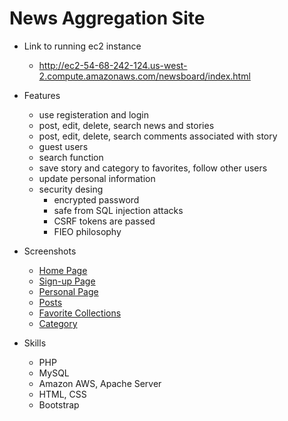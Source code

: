 # News Aggregation Site


+ Link to running ec2 instance
  - http://ec2-54-68-242-124.us-west-2.compute.amazonaws.com/newsboard/index.html

+ Features
  - use registeration and login
  - post, edit, delete, search news and stories
  - post, edit, delete, search comments associated with story
  - guest users
  - search function
  - save story and category to favorites, follow other users
  - update personal information
  - security desing
    + encrypted password
    + safe from SQL injection attacks
    + CSRF tokens are passed
    + FIEO philosophy 

+ Screenshots
  - [Home Page](/images/mainpage)
  - [Sign-up Page](/images/signup)
  - [Personal Page](/images/person)
  - [Posts](/images/story)
  - [Favorite Collections](/images/favorite)
  - [Category](/images/category)
  
+ Skills
  - PHP
  - MySQL
  - Amazon AWS, Apache Server
  - HTML, CSS
  - Bootstrap